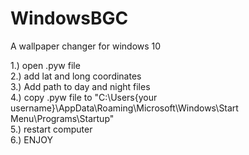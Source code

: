 # WindowsBGC
A wallpaper changer for windows 10


1.) open .pyw file<br>
2.) add lat and long coordinates<br>
3.) Add path to day and night files<br>
4.) copy .pyw file to "C:\Users\{your username}\AppData\Roaming\Microsoft\Windows\Start Menu\Programs\Startup"<br>
5.) restart computer<br>
6.) ENJOY
